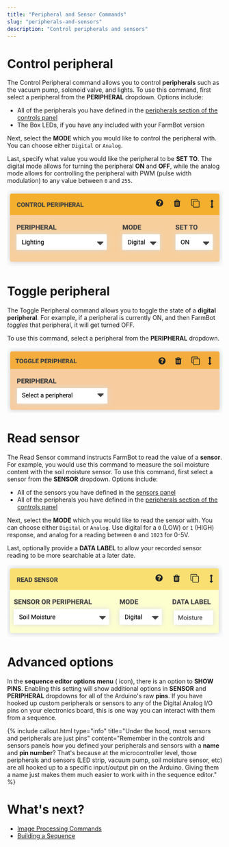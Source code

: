 ```yaml
---
title: "Peripheral and Sensor Commands"
slug: "peripherals-and-sensors"
description: "Control peripherals and sensors"
---
```


# Control peripheral

The <span class="fb-step fb-write-pin">Control Peripheral</span> command allows you to control **peripherals** such as the vacuum pump, solenoid valve, and lights. To use this command, first select a peripheral from the **PERIPHERAL** dropdown. Options include:

  * All of the peripherals you have defined in the [peripherals section of the controls panel](../../controls/peripherals.md)
  * The Box LEDs, if you have any included with your FarmBot version

Next, select the **MODE** which you would like to control the peripheral with. You can choose either `Digital` or `Analog`.

Last, specify what value you would like the peripheral to be **SET TO**. The digital mode allows for turning the peripheral **ON** and **OFF**, while the analog mode allows for controlling the peripheral with PWM (pulse width modulation) to any value between `0` and `255`.

![control peripheral](_images/control_peripheral.png)

# Toggle peripheral

The <span class="fb-step fb-write-pin">Toggle Peripheral</span> command allows you to toggle the state of a **digital peripheral**. For example, if a peripheral is currently ON, and then FarmBot _toggles_ that peripheral, it will get turned OFF.

To use this command, select a peripheral from the **PERIPHERAL** dropdown.

![toggle peripheral](_images/toggle_peripheral.png)

# Read sensor

The <span class="fb-step fb-read-pin">Read Sensor</span> command instructs FarmBot to read the value of a **sensor**. For example, you would use this command to measure the soil moisture content with the soil moisture sensor. To use this command, first select a sensor from the **SENSOR** dropdown. Options include:

  * All of the sensors you have defined in the [sensors panel](../../sensors.md)
  * All of the peripherals you have defined in the [peripherals section of the controls panel](../../controls/peripherals.md)

Next, select the **MODE** which you would like to read the sensor with. You can choose either `Digital` or `Analog`. Use digital for a `0` (LOW) or `1` (HIGH) response, and analog for a reading between `0` and `1023` for 0-5V.

Last, optionally provide a **DATA LABEL** to allow your recorded sensor reading to be more searchable at a later date.

![read sensor](_images/read_sensor.png)

# Advanced options

In the **sequence editor options menu** (<span class="fa fa-gear"></span> icon), there is an option to **SHOW PINS**. Enabling this setting will show additional options in **SENSOR** and **PERIPHERAL** dropdowns for all of the Arduino's raw **pins**. If you have hooked up custom peripherals or sensors to any of the Digital Analog I/O pins on your electronics board, this is one way you can interact with them from a sequence.

{%
include callout.html
type="info"
title="Under the hood, most sensors and peripherals are just pins"
content="Remember in the controls and sensors panels how you defined your peripherals and sensors with a **name** and **pin number**? That's because at the microcontroller level, those peripherals and sensors (LED strip, vacuum pump, soil moisture sensor, etc) are all hooked up to a specific input/output pin on the Arduino. Giving them a name just makes them much easier to work with in the sequence editor."
%}

# What's next?

 * [Image Processing Commands](image-processing.md)
 * [Building a Sequence](../building-a-sequence.md)
